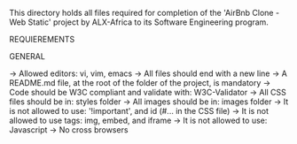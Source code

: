 This directory holds all files required for completion of the 'AirBnb Clone - Web Static' project by ALX-Africa to its Software Engineering program.

REQUIEREMENTS

GENERAL

->	Allowed editors:
		vi, vim, emacs
->	All files should end with a new line
->	A README.md file, at the root of the folder of the project, is mandatory
->	Code should be W3C compliant and validate with:
		W3C-Validator
->	All CSS files should be in:
		styles folder
->	All images should be in:
		images folder
->	It is not allowed to use:
		'!important', and
		id (#... in the CSS file)
->	It is not allowed to use tags:
		img,
		embed, and
		iframe
->	It is not allowed to use:
		Javascript
->	No cross browsers
